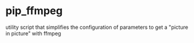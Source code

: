 # pip_ffmpeg
utility script that simplifies the configuration of parameters to get a "picture in picture" with ffmpeg
